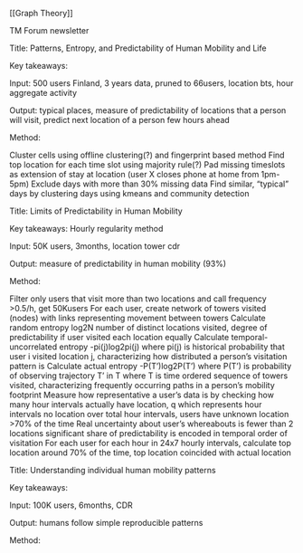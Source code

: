
[[Graph Theory]]

TM Forum newsletter

Title: Patterns, Entropy, and Predictability of Human Mobility and Life

Key takeaways:

Input: 500 users Finland, 3 years data, pruned to 66users, location bts, hour aggregate activity

Output: typical places, measure of predictability of locations that a person will visit, predict next location of a person few hours ahead

Method:

Cluster cells using offline clustering(?) and fingerprint based method
Find top location for each time slot using majority rule(?)
Pad missing timeslots as extension of stay at location (user X  closes phone at home from 1pm-5pm)
Exclude days with more than 30% missing data
Find similar, “typical” days by clustering days using kmeans and community detection

Title: Limits of Predictability in Human Mobility

Key takeaways: Hourly regularity method

Input: 50K users, 3months, location tower cdr

Output: measure of predictability in human mobility (93%)

Method:

Filter only users that visit more than two locations and call frequency >0.5/h, get 50Kusers
For each user, create network of towers visited (nodes) with links representing movement between towers
Calculate random entropy log2N number of distinct locations visited, degree of predictability if user visited each location equally
Calculate temporal-uncorrelated entropy -pi(j)log2pi(j) where pi(j) is historical probability that user i visited location j, characterizing how distributed a person’s visitation pattern is
Calculate actual entropy -P(T’)log2P(T’) where P(T’) is probability of observing trajectory T’ in T where T is time ordered sequence of towers visited, characterizing frequently occurring paths in a person’s mobility footprint
Measure how representative a user’s data is by checking how many hour intervals actually have location, q which represents hour intervals no location over total hour intervals, users have unknown location >70% of the time
<revisit logic> Real uncertainty about user’s whereabouts is fewer than 2 locations
<revisit logic> significant share of predictability is encoded in temporal order of visitation
For each user for each hour in 24x7 hourly intervals, calculate top location
<revisit logic> around 70% of the time, top location coincided with actual location


Title: Understanding individual human mobility patterns

Key takeaways:

Input: 100K users, 6months, CDR

Output: humans follow simple reproducible patterns

Method:





